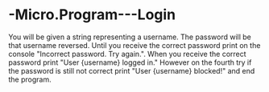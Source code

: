 # -Micro.Program---Login
You will be given a string representing a username. The password will be that username reversed. Until you receive the correct password print on the console "Incorrect password. Try again.". When you receive the correct password print "User {username} logged in." However on the fourth try if the password is still not correct print "User {username} blocked!" and end the program.
